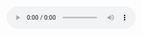 <audio controls>
<source src="Audio/Farin Sako 1.mp3" type audio="audio/mp3">

<audio controls>
<source src="Audio/Farin Sako 2.mp3" type audio="audio/mp3">

<audio controls>
<source src="Audio/Farin Sako 3.mp3" type audio="audio/mp3">

<audio controls>
<source src="Audio/Farin Sako 4.mp3" type audio="audio/mp3">